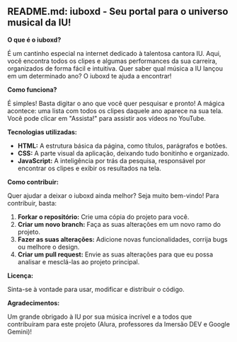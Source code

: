 ## **README.md: iuboxd - Seu portal para o universo musical da IU!**

**O que é o iuboxd?**

É um cantinho especial na internet dedicado à talentosa cantora IU. Aqui, você encontra todos os clipes e algumas performances da sua carreira, organizados de forma fácil e intuitiva. Quer saber qual música a IU lançou em um determinado ano? O iuboxd te ajuda a encontrar! 

**Como funciona?**

É simples! Basta digitar o ano que você quer pesquisar e pronto! A mágica acontece: uma lista com todos os clipes daquele ano aparece na sua tela. Você pode clicar em "Assista!" para assistir aos vídeos no YouTube.

**Tecnologias utilizadas:**

* **HTML:** A estrutura básica da página, como títulos, parágrafos e botões.
* **CSS:** A parte visual da aplicação, deixando tudo bonitinho e organizado.
* **JavaScript:** A inteligência por trás da pesquisa, responsável por encontrar os clipes e exibir os resultados na tela.

**Como contribuir:**

Quer ajudar a deixar o iuboxd ainda melhor? Seja muito bem-vindo! Para contribuir, basta:

1. **Forkar o repositório:** Crie uma cópia do projeto para você.
2. **Criar um novo branch:** Faça as suas alterações em um novo ramo do projeto.
3. **Fazer as suas alterações:** Adicione novas funcionalidades, corrija bugs ou melhore o design.
4. **Criar um pull request:** Envie as suas alterações para que eu possa analisar e mesclá-las ao projeto principal.

**Licença:**

Sinta-se à vontade para usar, modificar e distribuir o código.

**Agradecimentos:**

Um grande obrigado à IU por sua música incrível e a todos que contribuíram para este projeto (Alura, professores da Imersão DEV e Google Gemini)!
